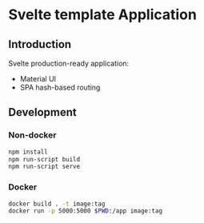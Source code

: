 # Svelte template Application

## Introduction

Svelte production-ready application:
- Material UI
- SPA hash-based routing

## Development

### Non-docker

```bash
npm install
npm run-script build
npm run-script serve
```

### Docker

```bash
docker build . -t image:tag
docker run -p 5000:5000 $PWD:/app image:tag
```